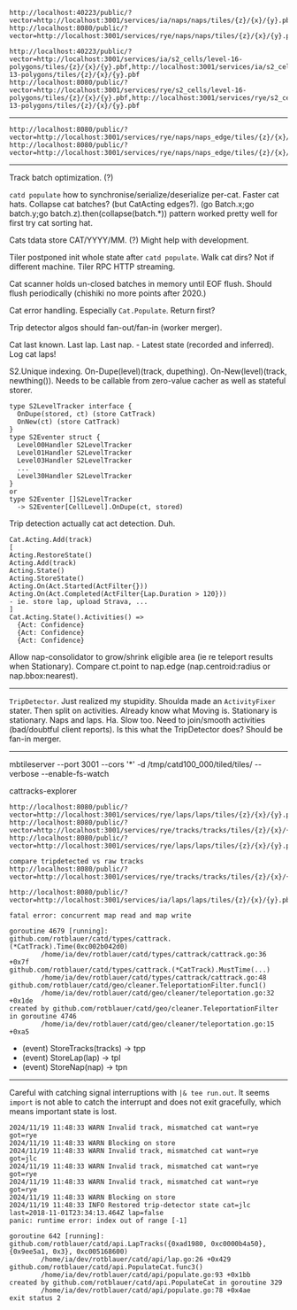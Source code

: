 
```
http://localhost:40223/public/?vector=http://localhost:3001/services/ia/naps/naps/tiles/{z}/{x}/{y}.pbf,http://localhost:3001/services/ia/laps/laps/tiles/{z}/{x}/{y}.pbf
http://localhost:8080/public/?vector=http://localhost:3001/services/rye/naps/naps/tiles/{z}/{x}/{y}.pbf,http://localhost:3001/services/rye/laps/laps/tiles/{z}/{x}/{y}.pbf

http://localhost:40223/public/?vector=http://localhost:3001/services/ia/s2_cells/level-16-polygons/tiles/{z}/{x}/{y}.pbf,http://localhost:3001/services/ia/s2_cells/level-13-polygons/tiles/{z}/{x}/{y}.pbf
http://localhost:8080/public/?vector=http://localhost:3001/services/rye/s2_cells/level-16-polygons/tiles/{z}/{x}/{y}.pbf,http://localhost:3001/services/rye/s2_cells/level-13-polygons/tiles/{z}/{x}/{y}.pbf
```

---

```
http://localhost:8080/public/?vector=http://localhost:3001/services/rye/naps/naps_edge/tiles/{z}/{x}/{y}.pbf,http://localhost:3001/services/rye/laps/laps_edge/tiles/{z}/{x}/{y}.pbf,http://localhost:3001/services/rye/tripdetected/tripdetected_edge/tiles/{z}/{x}/{y}.pbf
http://localhost:8080/public/?vector=http://localhost:3001/services/rye/naps/naps_edge/tiles/{z}/{x}/{y}.pbf,http://localhost:3001/services/rye/laps/laps_edge/tiles/{z}/{x}/{y}.pbf,http://localhost:3001/services/rye/tracks/tracks_edge/tiles/{z}/{x}/{y}.pbf
```

---

Track batch optimization. (?)

`catd populate` how to synchronise/serialize/deserialize per-cat.
Faster cat hats. Collapse cat batches? (but CatActing edges?).
(go Batch.x;go batch.y;go batch.z).then(collapse(batch.*)) pattern 
worked pretty well for first try cat sorting hat. 

Cats tdata store CAT/YYYY/MM. (?) Might help with development.

Tiler postponed init whole state after `catd populate`. 
Walk cat dirs? Not if different machine. 
Tiler RPC HTTP streaming.

Cat scanner holds un-closed batches in memory until EOF flush.
Should flush periodically (chishiki no more points after 2020.)

Cat error handling. Especially `Cat.Populate`.
Return first?

Trip detector algos should fan-out/fan-in (worker merger).

Cat last known. Last lap. Last nap. - Latest state (recorded and inferred).
Log cat laps!

S2.Unique indexing. 
On-Dupe(level)(track, dupething). On-New(level)(track, newthing()).
Needs to be callable from zero-value cacher as well as stateful storer. 
```
type S2LevelTracker interface {
  OnDupe(stored, ct) (store CatTrack)
  OnNew(ct) (store CatTrack) 
}
type S2Eventer struct {
  Level00Handler S2LevelTracker
  Level01Handler S2LevelTracker
  Level03Handler S2LevelTracker
  ...
  Level30Handler S2LevelTracker
}
or
type S2Eventer []S2LevelTracker
  -> S2Eventer[CellLevel].OnDupe(ct, stored)
```

Trip detection actually cat act detection. Duh.
```
Cat.Acting.Add(track)
[
Acting.RestoreState()
Acting.Add(track)
Acting.State()
Acting.StoreState()
Acting.On(Act.Started(ActFilter{}))
Acting.On(Act.Completed(ActFilter{Lap.Duration > 120}))
- ie. store lap, upload Strava, ...
]
Cat.Acting.State().Activities() => 
  {Act: Confidence}
  {Act: Confidence}
  {Act: Confidence}
```
Allow nap-consolidator to grow/shrink eligible area (ie re teleport results when Stationary).
Compare ct.point to nap.edge (nap.centroid:radius or nap.bbox:nearest).



---

`TripDetector`. Just realized my stupidity.
Shoulda made an `ActivityFixer` stater. Then split on activities.
Already know what Moving is. Stationary is stationary.
Naps and laps. Ha.
Slow too.
Need to join/smooth activities (bad/doubtful client reports).
Is this what the TripDetector does?
Should be fan-in merger.

---

mbtileserver --port 3001 --cors '*' -d /tmp/catd100_000/tiled/tiles/ --verbose --enable-fs-watch

cattracks-explorer
```
http://localhost:8080/public/?vector=http://localhost:3001/services/rye/laps/laps/tiles/{z}/{x}/{y}.pbf,http://localhost:3001/services/rye/naps/naps/tiles/{z}/{x}/{y}.pbf
http://localhost:8080/public/?vector=http://localhost:3001/services/rye/tracks/tracks/tiles/{z}/{x}/{y}.pbf
http://localhost:8080/public/?vector=http://localhost:3001/services/rye/laps/laps/tiles/{z}/{x}/{y}.pbf,http://localhost:3001/services/rye/tracks/tracks/tiles/{z}/{x}/{y}.pbf

compare tripdetected vs raw tracks
http://localhost:8080/public/?vector=http://localhost:3001/services/rye/tracks/tracks/tiles/{z}/{x}/{y}.pbf,http://localhost:3001/services/rye/tripdetected/tripdetected/tiles/{z}/{x}/{y}.pbf

http://localhost:8080/public/?vector=http://localhost:3001/services/ia/laps/laps/tiles/{z}/{x}/{y}.pbf,http://localhost:3001/services/ia/naps/naps/tiles/{z}/{x}/{y}.pbf
```

```shell
fatal error: concurrent map read and map write

goroutine 4679 [running]:
github.com/rotblauer/catd/types/cattrack.(*CatTrack).Time(0xc002b042d0)
        /home/ia/dev/rotblauer/catd/types/cattrack/cattrack.go:36 +0x7f
github.com/rotblauer/catd/types/cattrack.(*CatTrack).MustTime(...)
        /home/ia/dev/rotblauer/catd/types/cattrack/cattrack.go:48
github.com/rotblauer/catd/geo/cleaner.TeleportationFilter.func1()
        /home/ia/dev/rotblauer/catd/geo/cleaner/teleportation.go:32 +0x1de
created by github.com/rotblauer/catd/geo/cleaner.TeleportationFilter in goroutine 4746
        /home/ia/dev/rotblauer/catd/geo/cleaner/teleportation.go:15 +0xa5

```

- (event) StoreTracks(tracks) -> tpp
- (event) StoreLap(lap) -> tpl
- (event) StoreNap(nap) -> tpn

---

Careful with catching signal interruptions with `|& tee run.out`.
It seems `import` is not able to catch the interrupt and does 
not exit gracefully, which means important state is lost.

```
2024/11/19 11:48:33 WARN Invalid track, mismatched cat want=rye got=rye
2024/11/19 11:48:33 WARN Blocking on store
2024/11/19 11:48:33 WARN Invalid track, mismatched cat want=rye got=jlc
2024/11/19 11:48:33 WARN Invalid track, mismatched cat want=rye got=rye
2024/11/19 11:48:33 WARN Invalid track, mismatched cat want=rye got=rye
2024/11/19 11:48:33 WARN Blocking on store
2024/11/19 11:48:33 INFO Restored trip-detector state cat=jlc last=2018-11-01T23:34:13.464Z lap=false
panic: runtime error: index out of range [-1]

goroutine 642 [running]:
github.com/rotblauer/catd/api.LapTracks({0xad1980, 0xc0000b4a50}, {0x9ee5a1, 0x3}, 0xc005168600)
        /home/ia/dev/rotblauer/catd/api/lap.go:26 +0x429
github.com/rotblauer/catd/api.PopulateCat.func3()
        /home/ia/dev/rotblauer/catd/api/populate.go:93 +0x1bb
created by github.com/rotblauer/catd/api.PopulateCat in goroutine 329
        /home/ia/dev/rotblauer/catd/api/populate.go:78 +0x4ae
exit status 2

```
